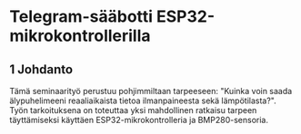 # Telegram-sääbotti ESP32-mikrokontrollerilla  
  
## 1 Johdanto  
  
Tämä seminaarityö perustuu pohjimmiltaan tarpeeseen: "Kuinka voin saada älypuhelimeeni reaaliaikaista tietoa ilmanpaineesta sekä lämpötilasta?".  
Työn tarkoituksena on toteuttaa yksi mahdollinen ratkaisu tarpeen täyttämiseksi käyttäen ESP32-mikrokontrolleria ja BMP280-sensoria.
  

